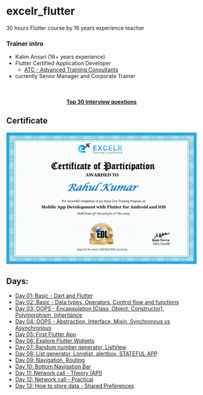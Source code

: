 # excelr_flutter
30 hours Flutter course by 16 years experience teacher

### Trainer intro

- Kalim Ansari (16+ years experience)
- Flutter Certified Application Developer 
    - [ATC - Advanced Training Consultants](https://androidatc.com/pages/Eng/Flutter-Certified-Application-Developer)
- currently Senior Manager and Corporate Trainer

<center><br><h4>
    <a href="https://medium.com/@flutterwtf/flutter-interview-questions-and-answers-top-30-for-pros-0cdbf1d40ebd"> Top 30 Interview questions </a></h4>
</center>

## Certificate

<img src="ExcelrFlutter.jpg" alt="certificate">

## Days:

- [Day 01: Basic - Dart and Flutter](/day1.md)
- [Day 02: Basic - Data types, Operators, Control flow and functions](/day2.md)
- [Day 03: OOPS - Encapsulation [Class, Object, Constructor], Polymorphism, Inheritance](/day3.md)
- [Day 04: OOPS - Abstraction, Interface, Mixin, Synchronous vs Asynchronous](/day4.md)
- [Day 05: First Flutter App](/day5.md)
- [Day 06: Explore Flutter Widgets](/day6.md)
- [Day 07: Random number generator, ListView](/day7.md)
- [Day 08: List generator, Longlist, alertbox, STATEFUL APP](/day8.md)
- [Day 09: Navigation, Routing](/day9.md)
- [Day 10: Bottom Navigation Bar](/day10.md)
- [Day 11: Network call - Theory (API)](/day11.md)
- [Day 12: Network call - Practical](/day12.md)
- [Day 13: How to store data - Shared Preferences](/day13.md)